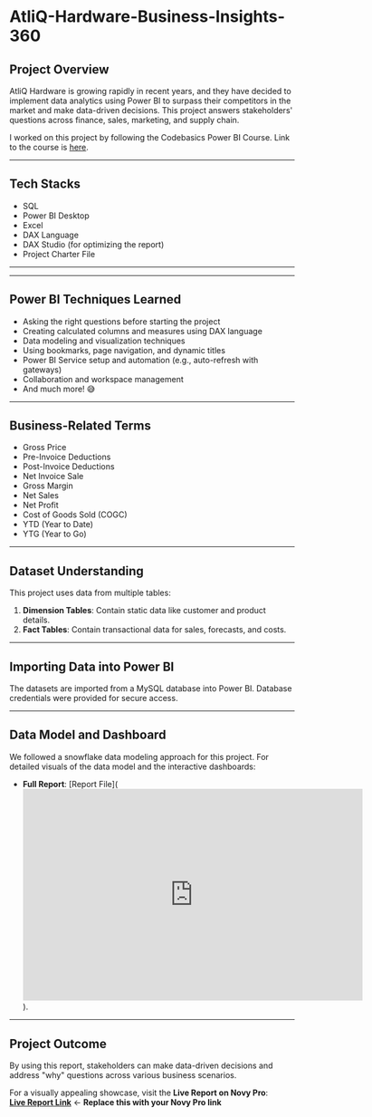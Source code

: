 # AtliQ-Hardware-Business-Insights-360

## Project Overview

AtliQ Hardware is growing rapidly in recent years, and they have decided to implement data analytics using Power BI to surpass their competitors in the market and make data-driven decisions. This project answers stakeholders' questions across finance, sales, marketing, and supply chain.

I worked on this project by following the Codebasics Power BI Course. Link to the course is [here](https://codebasics.io/bootcamps/dashboard/data-analytics-bootcamp-with-practical-job-assistance).


---

## Tech Stacks

- SQL
- Power BI Desktop
- Excel
- DAX Language
- DAX Studio (for optimizing the report)
- Project Charter File

---


---

## Power BI Techniques Learned

- Asking the right questions before starting the project
- Creating calculated columns and measures using DAX language
- Data modeling and visualization techniques
- Using bookmarks, page navigation, and dynamic titles
- Power BI Service setup and automation (e.g., auto-refresh with gateways)
- Collaboration and workspace management
- And much more! 😅

---

## Business-Related Terms

- Gross Price
- Pre-Invoice Deductions
- Post-Invoice Deductions
- Net Invoice Sale
- Gross Margin
- Net Sales
- Net Profit
- Cost of Goods Sold (COGC)
- YTD (Year to Date)
- YTG (Year to Go)

---

## Dataset Understanding

This project uses data from multiple tables:
1. **Dimension Tables**: Contain static data like customer and product details.
2. **Fact Tables**: Contain transactional data for sales, forecasts, and costs.


---

## Importing Data into Power BI

The datasets are imported from a MySQL database into Power BI. Database credentials were provided for secure access.  

---

## Data Model and Dashboard

We followed a snowflake data modeling approach for this project. For detailed visuals of the data model and the interactive dashboards:  
- **Full Report**: [Report File]([<iframe title="powerbi_course" width="600" height="373.5" src="https://app.powerbi.com/view?r=eyJrIjoiZGRmZjY4ZGEtYzhmMC00MWE3LWI5YWItM2E5MzExYzRjZGI2IiwidCI6ImM2ZTU0OWIzLTVmNDUtNDAzMi1hYWU5LWQ0MjQ0ZGM1YjJjNCJ9" frameborder="0" allowFullScreen="true"></iframe>](https://app.powerbi.com/view?r=eyJrIjoiZGRmZjY4ZGEtYzhmMC00MWE3LWI5YWItM2E5MzExYzRjZGI2IiwidCI6ImM2ZTU0OWIzLTVmNDUtNDAzMi1hYWU5LWQ0MjQ0ZGM1YjJjNCJ9)).

---

## Project Outcome

By using this report, stakeholders can make data-driven decisions and address "why" questions across various business scenarios.  

For a visually appealing showcase, visit the **Live Report on Novy Pro**:  
[**Live Report Link**](#) ← **Replace this with your Novy Pro link**
